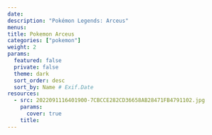 ```yaml
---
date: 
description: "Pokémon Legends: Arceus"
menus: 
title: Pokemon Arceus
categories: ["pokemon"]
weight: 2
params:
  featured: false
  private: false
  theme: dark
  sort_order: desc
  sort_by: Name # Exif.Date
resources:
  - src: 2022091116401900-7CBCCE282CD36658AB28471FB4791102.jpg
    params:
      cover: true
    title: 
---
```

